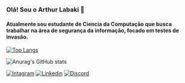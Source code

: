 ### Olá! Sou o Arthur Labaki 👋

#### Atualmente sou estudante de Ciencia da Computação que busca trabalhar na área de segurança da informação, focado em testes de invasão.


[![Top Langs](https://github-readme-stats.vercel.app/api/top-langs/?username=ArthurLabaki&theme=midnight-purple&langs_count=3)](https://github.com/anuraghazra/github-readme-stats)

![Anurag's GitHub stats](https://github-readme-stats.vercel.app/api?username=ArthurLabaki&theme=midnight-purple&show_icons=true)

[![Intagram](https://img.shields.io/badge/Instagram-E4405F?style=for-the-badge&logo=instagram&logoColor=white)](https://www.instagram.com/arthurlabaki/)
[![Linkedin](https://img.shields.io/badge/LinkedIn-0077B5?style=for-the-badge&logo=linkedin&logoColor=white)](https://www.linkedin.com/in/arthurlabaki/)
[![Discord](https://img.shields.io/badge/Discord-7289DA?style=for-the-badge&logo=discord&logoColor=white)](https://discord.gg/ugwW3aTGmP)


